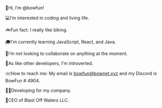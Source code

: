 👋Hi, I’m @bowfun!

💻I’m interested in coding and living life.

🚲Fun fact: I really like biking.

🎓I’m currently learning JavaScript, React, and Java.

🤝I’m not looking to collaborate on anything at the moment.

🫥As like other developers, I'm introverted.

✉️How to reach me: My email is bowfun@bownet.xyz and my Discord is BowFun # 4904.

👨‍💻Developing for my company.

👑CEO of Blast Off Waters LLC.
